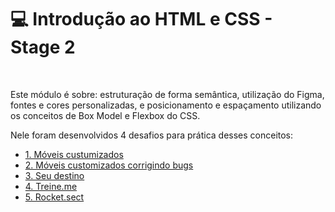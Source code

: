 # 💻 Introdução ao HTML e CSS - Stage 2

<br>

Este módulo é sobre: estruturação de forma semântica, utilização do Figma, fontes e cores personalizadas, e posicionamento e espaçamento utilizando os conceitos de Box Model e Flexbox do CSS.

Nele foram desenvolvidos 4 desafios para prática desses conceitos:

- <a href="https://github.com/daragneri/rocketseat-explorer/tree/main/n%C3%ADvel-02/stage/desafio-01">1. Móveis custumizados</a>
- <a href="https://github.com/daragneri/rocketseat-explorer/tree/main/n%C3%ADvel-02/stage/desafio-02">2. Móveis customizados corrigindo bugs</a>
- <a href="https://github.com/daragneri/rocketseat-explorer/tree/main/n%C3%ADvel-02/stage/desafio-03">3. Seu destino</a>
- <a href="https://github.com/daragneri/rocketseat-explorer/tree/main/n%C3%ADvel-02/stage/desafio-04">4. Treine.me</a>
- <a href="https://github.com/daragneri/rocketseat-explorer/tree/main/n%C3%ADvel-02/stage/desafio-05">5. Rocket.sect</a>
